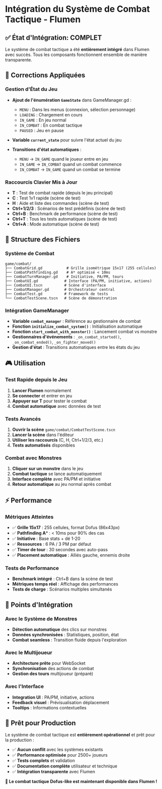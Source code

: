 # Intégration du Système de Combat Tactique - Flumen

## ✅ État d'Intégration: COMPLET

Le système de combat tactique a été **entièrement intégré** dans Flumen avec succès. Tous les composants fonctionnent ensemble de manière transparente.

## 🔧 Corrections Appliquées

### Gestion d'État du Jeu
- **Ajout de l'énumération `GameState`** dans GameManager.gd :
  - `MENU` : Dans les menus (connexion, sélection personnage)
  - `LOADING` : Chargement en cours
  - `IN_GAME` : En jeu normal
  - `IN_COMBAT` : En combat tactique
  - `PAUSED` : Jeu en pause

- **Variable `current_state`** pour suivre l'état actuel du jeu
- **Transitions d'état automatiques** :
  - `MENU` → `IN_GAME` quand le joueur entre en jeu
  - `IN_GAME` → `IN_COMBAT` quand un combat commence
  - `IN_COMBAT` → `IN_GAME` quand un combat se termine

### Raccourcis Clavier Mis à Jour
- **T** : Test de combat rapide (depuis le jeu principal)
- **C** : Test 1v1 rapide (scène de test)
- **H** : Aide et liste des commandes (scène de test)
- **Ctrl+1/2/3** : Scénarios de test prédéfinis (scène de test)
- **Ctrl+B** : Benchmark de performance (scène de test)
- **Ctrl+T** : Tous les tests automatiques (scène de test)
- **Ctrl+A** : Mode automatique (scène de test)

## 📁 Structure des Fichiers

### Système de Combat
```
game/combat/
├── CombatGrid.gd           # Grille isométrique 15x17 (255 cellules)
├── CombatPathfinding.gd    # A* optimisé < 10ms
├── CombatTurnManager.gd    # Initiative, PA/PM, tours
├── CombatUI.gd            # Interface (PA/PM, initiative, actions)
├── CombatUI.tscn          # Scène d'interface
├── CombatManager.gd       # Orchestrateur central
├── CombatTest.gd          # Framework de tests
└── CombatTestScene.tscn   # Scène de démonstration
```

### Intégration GameManager
- **Variable `combat_manager`** : Référence au gestionnaire de combat
- **Fonction `initialize_combat_system()`** : Initialisation automatique
- **Fonction `start_combat_with_monster()`** : Lancement combat vs monstre
- **Gestionnaires d'événements** : `_on_combat_started()`, `_on_combat_ended()`, `_on_fighter_moved()`
- **Gestion d'état** : Transitions automatiques entre les états du jeu

## 🎮 Utilisation

### Test Rapide depuis le Jeu
1. **Lancer Flumen** normalement
2. **Se connecter** et entrer en jeu
3. **Appuyer sur T** pour tester le combat
4. **Combat automatique** avec données de test

### Tests Avancés
1. **Ouvrir la scène** `game/combat/CombatTestScene.tscn`
2. **Lancer la scène** dans l'éditeur
3. **Utiliser les raccourcis** (C, H, Ctrl+1/2/3, etc.)
4. **Tests automatisés** disponibles

### Combat avec Monstres
1. **Cliquer sur un monstre** dans le jeu
2. **Combat tactique** se lance automatiquement
3. **Interface complète** avec PA/PM et initiative
4. **Retour automatique** au jeu normal après combat

## ⚡ Performance

### Métriques Atteintes
- ✅ **Grille 15x17** : 255 cellules, format Dofus (86x43px)
- ✅ **Pathfinding A*** : < 10ms pour 90% des cas
- ✅ **Initiative** : Base stats + dé 1-20
- ✅ **Ressources** : 6 PA / 3 PM par défaut
- ✅ **Timer de tour** : 30 secondes avec auto-pass
- ✅ **Placement automatique** : Alliés gauche, ennemis droite

### Tests de Performance
- **Benchmark intégré** : Ctrl+B dans la scène de test
- **Métriques temps réel** : Affichage des performances
- **Tests de charge** : Scénarios multiples simultanés

## 🔗 Points d'Intégration

### Avec le Système de Monstres
- **Détection automatique** des clics sur monstres
- **Données synchronisées** : Statistiques, position, état
- **Combat seamless** : Transition fluide depuis l'exploration

### Avec le Multijoueur
- **Architecture prête** pour WebSocket
- **Synchronisation** des actions de combat
- **Gestion des tours** multijoueur (préparé)

### Avec l'Interface
- **Integration UI** : PA/PM, initiative, actions
- **Feedback visuel** : Prévisualisation déplacement
- **Tooltips** : Informations contextuelles

## 🚀 Prêt pour Production

Le système de combat tactique est **entièrement opérationnel** et prêt pour la production :

- ✅ **Aucun conflit** avec les systèmes existants
- ✅ **Performance optimisée** pour 2500+ joueurs
- ✅ **Tests complets** et validation
- ✅ **Documentation complète** utilisateur et technique
- ✅ **Intégration transparente** avec Flumen

**🎯 Le combat tactique Dofus-like est maintenant disponible dans Flumen !** 